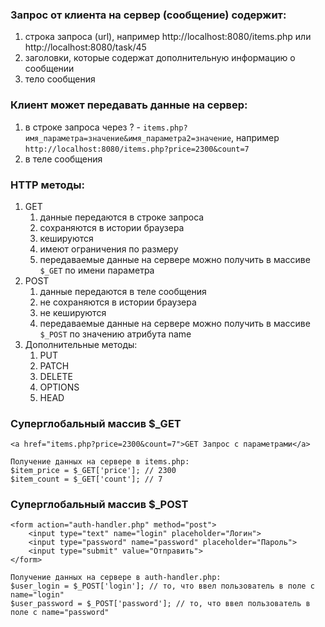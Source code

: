 ### Запрос от клиента на сервер (сообщение) содержит:
1. строка запроса (url), например http://localhost:8080/items.php или http://localhost:8080/task/45
2. заголовки, которые содержат дополнительную информацию о сообщении
3. тело сообщения

### Клиент может передавать данные на сервер:
1. в строке запроса через ? - `items.php?имя_параметра=значение&имя_параметра2=значение`,
   например `http://localhost:8080/items.php?price=2300&count=7`
2. в теле сообщения

### HTTP методы:
1. GET
    1. данные передаются в строке запроса
    2. сохраняются в истории браузера
    3. кешируются
    4. имеют ограничения по размеру
    5. передаваемые данные на сервере можно получить в массиве `$_GET` по имени параметра
2. POST
    1. данные передаются в теле сообщения
    2. не сохраняются в истории браузера
    3. не кешируются
    4. передаваемые данные на сервере можно получить в массиве `$_POST` по значению атрибута name
3. Дополнительные методы:
   1. PUT
   2. PATCH
   3. DELETE
   4. OPTIONS
   5. HEAD


### Суперглобальный массив $_GET


    <a href="items.php?price=2300&count=7">GET Запрос с параметрами</a>

    Получение данных на сервере в items.php:
    $item_price = $_GET['price']; // 2300
    $item_count = $_GET['count']; // 7


### Суперглобальный массив $_POST


    <form action="auth-handler.php" method="post">
        <input type="text" name="login" placeholder="Логин">
        <input type="password" name="password" placeholder="Пароль">
        <input type="submit" value="Отправить">
    </form>

    Получение данных на сервере в auth-handler.php:
    $user_login = $_POST['login']; // то, что ввел пользователь в поле с name="login"
    $user_password = $_POST['password']; // то, что ввел пользователь в поле с name="password"

